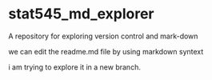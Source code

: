 # stat545_md_explorer
A repository for exploring version control and mark-down

we can edit the readme.md file by using markdown syntext

i am trying to explore it in a new branch.
